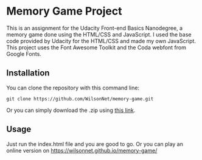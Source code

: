 # Memory Game Project

This is an assignment for the Udacity Front-end Basics Nanodegree, a memory game done using the HTML/CSS and JavaScript.
I used the base code provided by Udacity for the HTML/CSS and made my own JavaScript. 
This project uses the Font Awesome Toolkit and the Coda webfont from Google Fonts.

## Installation

You can clone the repository with this command line:

```git
git clone https://github.com/WilsonNet/memory-game.git
```

Or you can simply download the .zip using [this link](https://github.com/WilsonNet/memory-game/archive/master.zip).

## Usage

Just run the index.html file and you are good to go.
Or you can play an online version on https://wilsonnet.github.io/memory-game/

